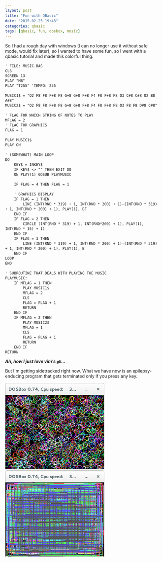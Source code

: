 ```yaml
---
layout: post
title: "Fun with QBasic"
date: "2015-02-23 19:43"
categories: qbasic
tags: [qbasic, fun, dosbox, music]
---
```


So I had a rough day with windows (I can no longer use it without safe mode, would fix later), so I wanted to have some fun, so I went
with a qbasic tutorial and made this colorful thing:

``` basic
' FILE: MUSIC.BAS
CLS
SCREEN 13
PLAY "MB"
PLAY "T255" 'TEMPO: 255

MUSIC1$ = "O2 F8 F8 F+8 F8 G+8 G+8 F+8 F4 F8 F+8 F8 O3 C#8 C#8 O2 B8 A#8"
MUSIC2$ = "O2 F8 F8 F+8 F8 G+8 G+8 F+8 F4 F8 F+8 F8 O3 F8 F8 D#8 C#8"

' FLAG FOR WHICH STRING OF NOTES TO PLAY
MFLAG = 2
' FLAG FOR GRAPHICS
FLAG = 1

PLAY MUSIC1$
PLAY ON

' (SOMEWHAT) MAIN LOOP
DO
    KEY$ = INKEY$
    IF KEY$ <> "" THEN EXIT DO
    ON PLAY(1) GOSUB PLAYMUSIC

    IF FLAG = 4 THEN FLAG = 1

    ' GRAPHICS DISPLAY
    IF FLAG = 1 THEN
        LINE (INT(RND * 319) + 1, INT(RND * 200) + 1)-(INT(RND * 319) + 1, INT(RND * 200) + 1), PLAY(1), BF
    END IF
    IF FLAG = 2 THEN
        CIRCLE (INT(RND * 319) + 1, INT(RND*200) + 1), PLAY(1), INT(RND * 15) + 1)
    END IF
    IF FLAG = 3 THEN
        LINE (INT(RND * 319) + 1, INT(RND * 200) + 1)-(INT(RND * 319) + 1, INT(RND * 200) + 1), PLAY(1), B
    END IF
LOOP
END

' SUBROUTINE THAT DEALS WITH PLAYING THE MUSIC
PLAYMUSIC:
    IF MFLAG = 1 THEN
        PLAY MUSIC1$
        MFLAG = 2
        CLS
        FLAG = FLAG + 1
        RETURN
    END IF
    IF MFLAG = 2 THEN
        PLAY MUSIC2$
        MFLAG = 1
        CLS
        FLAG = FLAG + 1
        RETURN
    END IF
RETURN
```

***Ah, how I just love vim's `gU`...***

But I'm getting sidetracked right now. What we have now is an
epilepsy-enducing program that gets terminated only if you press any key.

![Screenshot 1][1]
![Screenshot 2][2]

[1]: /res/images/qbasic-epilepsy1.png
[2]: /res/images/qbasic-epilepsy2.png
